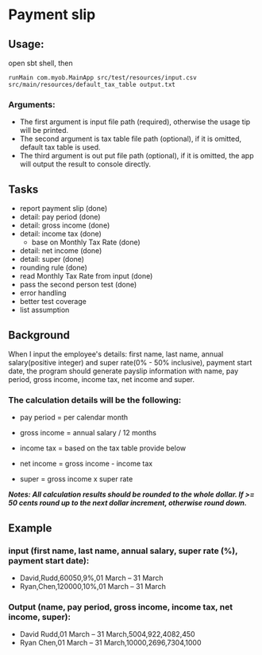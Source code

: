 # Payment slip
## Usage:
open sbt shell, then
```
runMain com.myob.MainApp src/test/resources/input.csv src/main/resources/default_tax_table output.txt
```
### Arguments:
- The first argument is input file path (required), otherwise the usage tip will be printed.
- The second argument is tax table file path (optional), if it is omitted, default tax table is used. 
- The third argument is out put file path (optional), if it is omitted, the app will output the result to console directly.   
 

## Tasks
- report payment slip (done)
- detail: pay period (done)
- detail: gross income (done)
- detail: income tax (done)
  - base on Monthly Tax Rate (done)
- detail: net income (done)  
- detail: super (done)
- rounding rule (done)
- read Monthly Tax Rate from input (done)
- pass the second person test (done)
- error handling
- better test coverage
- list assumption
 
## Background
 
 When I input the employee's details: first name, last name, annual salary(positive integer) and super rate(0% - 50% inclusive), payment start date, the program should generate payslip information with name, pay period,  gross income, income tax, net income and super.
 
### The calculation details will be the following:

- pay period = per calendar month

- gross income = annual salary / 12 months

- income tax = based on the tax table provide below

- net income = gross income - income tax

- super = gross income x super rate
 
***Notes: All calculation results should be rounded to the whole dollar. If >= 50 cents round up to the next dollar increment, otherwise round down.***
 
## Example
### input (first name, last name, annual salary, super rate (%), payment start date):
- David,Rudd,60050,9%,01 March – 31 March
- Ryan,Chen,120000,10%,01 March – 31 March
 
### Output (name, pay period, gross income, income tax, net income, super):
- David Rudd,01 March – 31 March,5004,922,4082,450
- Ryan Chen,01 March – 31 March,10000,2696,7304,1000